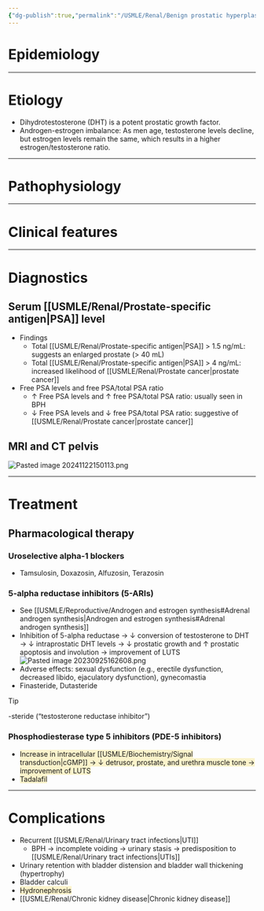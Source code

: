 ```yaml
---
{"dg-publish":true,"permalink":"/USMLE/Renal/Benign prostatic hyperplasia/"}
---
```


# Epidemiology


---
# Etiology
- Dihydrotestosterone (DHT) is a potent prostatic growth factor.
- Androgen-estrogen imbalance: As men age, testosterone levels decline, but estrogen levels remain the same, which results in a higher estrogen/testosterone ratio.

---
# Pathophysiology


---
# Clinical features


---
# Diagnostics
## Serum [[USMLE/Renal/Prostate-specific antigen\|PSA]] level
- Findings
	- Total [[USMLE/Renal/Prostate-specific antigen\|PSA]] > 1.5 ng/mL: suggests an enlarged prostate (> 40 mL) 
	- Total [[USMLE/Renal/Prostate-specific antigen\|PSA]] > 4 ng/mL: increased likelihood of [[USMLE/Renal/Prostate cancer\|prostate cancer]]
- Free PSA levels and free PSA/total PSA ratio
	- ↑ Free PSA levels and ↑ free PSA/total PSA ratio: usually seen in BPH
	- ↓ Free PSA levels and ↓ free PSA/total PSA ratio: suggestive of [[USMLE/Renal/Prostate cancer\|prostate cancer]]
## MRI and CT pelvis
![Pasted image 20241122150113.png](/img/user/appendix/Pasted%20image%2020241122150113.png)

---
# Treatment
## Pharmacological therapy
### Uroselective alpha-1 blockers
- Tamsulosin, Doxazosin, Alfuzosin, Terazosin
### 5-alpha reductase inhibitors (5-ARIs)
- See [[USMLE/Reproductive/Androgen and estrogen synthesis#Adrenal androgen synthesis\|Androgen and estrogen synthesis#Adrenal androgen synthesis]]
- Inhibition of 5-alpha reductase → ↓ conversion of testosterone to DHT → ↓ intraprostatic DHT levels → ↓ prostatic growth and ↑ prostatic apoptosis and involution → improvement of LUTS![Pasted image 20230925162608.png](/img/user/appendix/Pasted%20image%2020230925162608.png)
- Adverse effects: sexual dysfunction (e.g., erectile dysfunction, decreased libido, ejaculatory dysfunction), gynecomastia
- Finasteride, Dutasteride
>[!tip] 
>-steride (“testosterone reductase inhibitor”)
### Phosphodiesterase type 5 inhibitors (PDE-5 inhibitors)
- <span style="background:rgba(240, 200, 0, 0.2)">Increase in intracellular [[USMLE/Biochemistry/Signal transduction\|cGMP]] → ↓ detrusor, prostate, and urethra muscle tone → improvement of LUTS</span>
- <span style="background:rgba(240, 200, 0, 0.2)">Tadalafil</span>

---
# Complications
- Recurrent [[USMLE/Renal/Urinary tract infections\|UTI]] 
	- BPH → incomplete voiding → urinary stasis → predisposition to [[USMLE/Renal/Urinary tract infections\|UTIs]]
- Urinary retention with bladder distension and bladder wall thickening (hypertrophy)
- Bladder calculi
- <span style="background:rgba(240, 200, 0, 0.2)">Hydronephrosis</span>
- [[USMLE/Renal/Chronic kidney disease\|Chronic kidney disease]]
